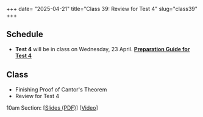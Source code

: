 +++
date= "2025-04-21"
title="Class 39: Review for Test 4"
slug="class39"
+++

## Schedule

- **Test 4** will be in class on Wednesday, 23 April. [**Preparation Guide for Test 4**](/docs/preptest4.pdf)

## Class

- Finishing Proof of Cantor's Theorem
- Review for Test 4

10am Section: [[Slides (PDF)](https://www.dropbox.com/scl/fi/jwevkm1ajtftyel7mbd6u/cs2120-class39-dave.pdf?rlkey=l4tg69cl0kzegy83sqj9a7tyq&dl=0)] [[Video](https://uva.hosted.panopto.com/Panopto/Pages/Viewer.aspx?id=cb4dcdb9-e8d0-4d1c-906e-b2c600e69189)]  
<!--
2pm Section: [[Slides (PDF)](https://virginia.box.com/s/f2mgl4yidxqs4o8ff9ydn17javhi4ge3)] [[Video](https://uva.hosted.panopto.com/Panopto/Pages/Viewer.aspx?id=012bd399-4793-4f0b-8af7-b2c30149c708)]-->